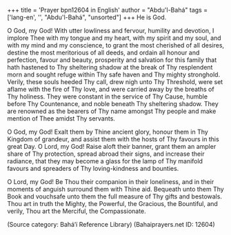 +++
title = 'Prayer bpn12604 in English'
author = "Abdu'l-Bahá"
tags = ['lang-en', '', "Abdu'l-Bahá", "unsorted"]
+++
He is God.

O God, my God!  With utter lowliness and fervour, humility and devotion, I implore Thee with my tongue and my heart, with my spirit and my soul, and with my mind and my conscience, to grant the most cherished of all desires, destine the most meritorious of all deeds, and ordain all honour and perfection, favour and beauty, prosperity and salvation for this family that hath hastened to Thy sheltering shadow at the break of Thy resplendent morn and sought refuge within Thy safe haven and Thy mighty stronghold.  Verily, these souls heeded Thy call, drew nigh unto Thy Threshold, were set aflame with the fire of Thy love, and were carried away by the breaths of Thy holiness.  They were constant in the service of Thy Cause, humble before Thy Countenance, and noble beneath Thy sheltering shadow.  They are renowned as the bearers of Thy name amongst Thy people and make mention of Thee amidst Thy servants.

O God, my God!  Exalt them by Thine ancient glory, honour them in Thy Kingdom of grandeur, and assist them with the hosts of Thy favours in this great Day.  O Lord, my God!  Raise aloft their banner, grant them an ampler share of Thy protection, spread abroad their signs, and increase their radiance, that they may become a glass for the lamp of Thy manifold favours and spreaders of Thy loving-kindness and bounties.

O Lord, my God!  Be Thou their companion in their loneliness, and in their moments of anguish surround them with Thine aid.  Bequeath unto them Thy Book and vouchsafe unto them the full measure of Thy gifts and bestowals.  Thou art in truth the Mighty, the Powerful, the Gracious, the Bountiful, and verily, Thou art the Merciful, the Compassionate.

(Source category: Bahá’í Reference Library)
(Bahaiprayers.net ID: 12604)
